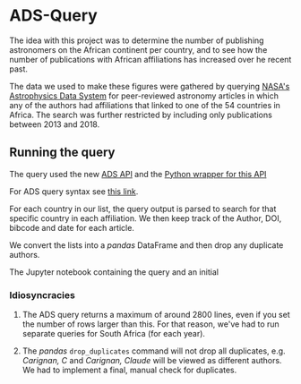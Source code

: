# ADS-Query

The idea with this project was to determine the number of publishing astronomers on the African continent per country, and to see how the number of publications with African affiliations has increased over he recent past.

The data we used to make these figures were gathered by querying [NASA's Astrophysics Data System](http://adsabs.harvard.edu/) for peer-reviewed astronomy articles in which any of the authors had affiliations that linked to one of the 54 countries in Africa. The search was further restricted by including only publications between 2013 and 2018.

## Running the query
The query used the new [ADS API](https://github.com/adsabs/adsabs-dev-api) and the [Python wrapper for this API](https://ads.readthedocs.io/en/latest/)

For ADS query syntax see [this link](https://adsabs.github.io/help/search/search-syntax).

For each country in our list, the query output is parsed to search for that specific country in each affiliation. We then keep track of the Author, DOI, bibcode and date for each article.

We convert the lists into a _pandas_ DataFrame and then drop any duplicate authors.

The Jupyter notebook containing the query and an initial 

### Idiosyncracies

1. The ADS query returns a maximum of around 2800 lines, even if you set the number of rows larger than this. For that reason, we've had to run separate queries for South Africa (for each year). 

2. The _pandas_ `drop_duplicates` command will not drop all duplicates, e.g. _Carignan, C_ and _Carignan, Claude_ will be viewed as different authors. We had to implement a final, manual check for duplicates.
